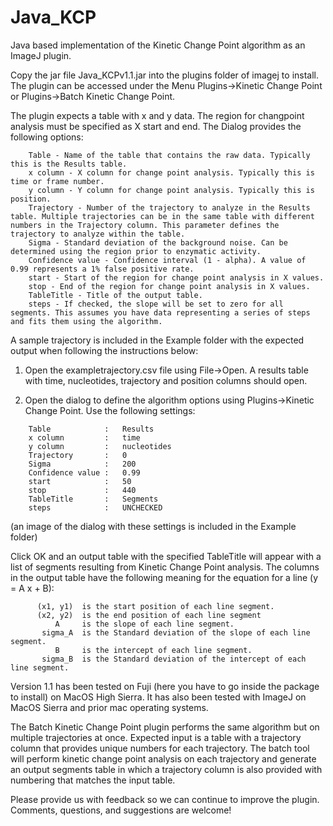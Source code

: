 # Java_KCP
Java based implementation of the Kinetic Change Point algorithm as an ImageJ plugin.

Copy the jar file Java_KCPv1.1.jar into the plugins folder of imagej to install. The plugin can be accessed under the Menu Plugins->Kinetic Change Point or Plugins->Batch Kinetic Change Point.

The plugin expects a table with x and y data. The region for changpoint analysis must be specified as X start and end. The Dialog provides the following options:
```
    Table - Name of the table that contains the raw data. Typically this is the Results table.
    x column - X column for change point analysis. Typically this is time or frame number.
    y column - Y column for change point analysis. Typically this is position.  
    Trajectory - Number of the trajectory to analyze in the Results table. Multiple trajectories can be in the same table with different numbers in the Trajectory column. This parameter defines the trajectory to analyze within the table. 
    Sigma - Standard deviation of the background noise. Can be determined using the region prior to enzymatic activity.
    Confidence value - Confidence interval (1 - alpha). A value of 0.99 represents a 1% false positive rate.  
    start - Start of the region for change point analysis in X values.              
    stop - End of the region for change point analysis in X values.                          
    TableTitle - Title of the output table. 
    steps - If checked, the slope will be set to zero for all segments. This assumes you have data representing a series of steps and fits them using the algorithm.
```
A sample trajectory is included in the Example folder with the expected output when following the instructions below:

1. Open the exampletrajectory.csv file using File->Open. A results table with time, nucleotides, trajectory and position columns should open.

2. Open the dialog to define the algorithm options using Plugins->Kinetic Change Point. Use the following settings:
```
    Table            :   Results
    x column         :   time 
    y column         :   nucleotides  
    Trajectory       :   0  
    Sigma            :   200
    Confidence value :   0.99
    start            :   50     
    stop             :   440
    TableTitle       :   Segments
    steps            :   UNCHECKED
```
(an image of the dialog with these settings is included in the Example folder)

Click OK and an output table with the specified TableTitle will appear with a list of segments resulting from Kinetic Change Point analysis. The columns in the output table have the following meaning for the equation for a line (y = A x + B):
```
      (x1, y1)  is the start position of each line segment.
      (x2, y2)  is the end position of each line segment
          A     is the slope of each line segment.
       sigma_A  is the Standard deviation of the slope of each line segment.
          B     is the intercept of each line segment.
       sigma_B  is the Standard deviation of the intercept of each line segment.
```
Version 1.1 has been tested on Fuji (here you have to go inside the package to install) on MacOS High Sierra. It has also been tested with ImageJ on MacOS Sierra and prior mac operating systems. 

The Batch Kinetic Change Point plugin performs the same algorithm but on multiple trajectories at once. Expected input is a table with a trajectory column that provides unique numbers for each trajectory. The batch tool will perform kinetic change point analysis on each trajectory and generate an output segments table in which a trajectory column is also provided with numbering that matches the input table.

Please provide us with feedback so we can continue to improve the plugin. Comments, questions, and suggestions are welcome!
